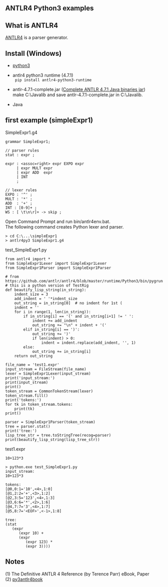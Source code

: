 ## ANTLR4 Python3 examples
## What is ANTLR4
[ANTLR4](http://www.antlr.org) is a parser generator.  

## Install (Windows)
- [python3](https://www.python.org/downloads/)

- antlr4 python3 runtime (4.7.1)  
` pip install antlr4-python3-runtime`
 - antlr-4.7.1-complete.jar ([Complete ANTLR 4.7.1 Java binaries jar](http://www.antlr.org/download.html))  
make C:\Javalib and 
save antlr-4.7.1-complete.jar in C:\Javalib.  
- Java

## first example (simpleExpr1)   

SimpleExpr1.g4
```
grammar SimpleExpr1;

// parser rules
stat : expr ;

expr : <assoc=right> expr EXPO expr
     | expr MULT expr
     | expr ADD  expr
     | INT           
     ;

// lexer rules
EXPO : '^' ;
MULT : '*' ;
ADD  : '+' ;
INT : [0-9]+ ;
WS : [ \t\n\r]+ -> skip ;
```
Open Command Prompt and run bin/antlr4env.bat.  
The following command creates Python lexer and parser.

```
> cd C:\...\simpleExpr1
> antlr4py3 SimpleExpr1.g4
```
test_SimpleExpr1.py  

```  
from antlr4 import *
from SimpleExpr1Lexer import SimpleExpr1Lexer
from SimpleExpr1Parser import SimpleExpr1Parser

# from https://github.com/antlr/antlr4/blob/master/runtime/Python3/bin/pygrun
# this is a python version of TestRig
def beautify_lisp_string(in_string):
    indent_size = 3
    add_indent = ' '*indent_size
    out_string = in_string[0]  # no indent for 1st (
    indent = ''
    for i in range(1, len(in_string)):
        if in_string[i] == '(' and in_string[i+1] != ' ':
            indent += add_indent
            out_string += "\n" + indent + '('
        elif in_string[i] == ')':
            out_string += ')'
            if len(indent) > 0:
                indent = indent.replace(add_indent, '', 1)
        else:
            out_string += in_string[i]
    return out_string
    
file_name = 'test1.expr'
input_stream = FileStream(file_name)
lexer = SimpleExpr1Lexer(input_stream)
print('input_stream:')
print(input_stream)
print()
token_stream = CommonTokenStream(lexer)
token_stream.fill()
print('tokens:')
for tk in token_stream.tokens:
    print(tk)
print()

parser = SimpleExpr1Parser(token_stream)
tree = parser.stat()
print('tree:')
lisp_tree_str = tree.toStringTree(recog=parser)
print(beautify_lisp_string(lisp_tree_str))
```

test1.expr
```  
10+123*3
```
```
> python.exe test_SimpleExpr1.py
input_stream:
10+123*3

tokens:
[@0,0:1='10',<4>,1:0]
[@1,2:2='+',<3>,1:2]
[@2,3:5='123',<4>,1:3]
[@3,6:6='*',<2>,1:6]
[@4,7:7='3',<4>,1:7]
[@5,8:7='<EOF>',<-1>,1:8]

tree:
(stat 
   (expr 
      (expr 10) + 
      (expr 
         (expr 123) * 
         (expr 3))))
```
## Notes
(1) The Definitive ANTLR 4 Reference (by Terence Parr) eBook, Paper   
(2) [py3antlr4book](https://github.com/jszheng/py3antlr4book)  

